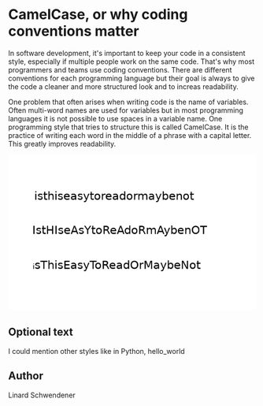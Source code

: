 
<!-- BEGIN TITLE -->
# CamelCase, or why coding conventions matter
<!-- END TITLE -->

<!-- BEGIN BODY -->
In software development, it's important to keep your code in a consistent style, especially if multiple people work on the same code.
That's why most programmers and teams use coding conventions. There are different conventions for each programming language but their goal is always to give the code a cleaner and more structured look and to increas readability.

One problem that often arises when writing code is the name of variables. Often multi-word names are used for variables but in most programming languages it is not possible to use spaces in a variable name. One programming style that tries to structure this is called CamelCase. It is the practice of writing each word in the middle of a phrase with a capital letter. This greatly improves readability.
<!-- END BODY -->


![Image title](../images/image-002-camel-case.png) 


## Optional text
<!-- BEGIN OPTIONAL -->
I could mention other styles like in Python, hello_world
<!-- END OPTIONAL -->



## Author
<!-- BEGIN AUTHOR -->
Linard Schwendener
<!-- END AUTHOR -->